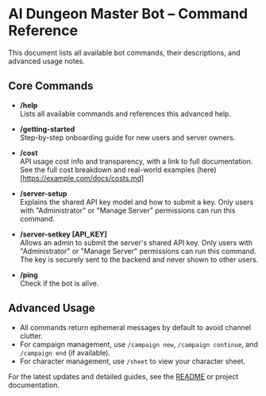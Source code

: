 # AI Dungeon Master Bot – Command Reference

This document lists all available bot commands, their descriptions, and advanced usage notes.

## Core Commands

- **/help**  
  Lists all available commands and references this advanced help.
  
- **/getting-started**  
  Step-by-step onboarding guide for new users and server owners.

- **/cost**  
  API usage cost info and transparency, with a link to full documentation. See the full cost breakdown and real-world examples (here)[https://example.com/docs/costs.md]

- **/server-setup**  
  Explains the shared API key model and how to submit a key. Only users with "Administrator" or "Manage Server" permissions can run this command.

- **/server-setkey [API_KEY]**  
  Allows an admin to submit the server's shared API key. Only users with "Administrator" or "Manage Server" permissions can run this command. The key is securely sent to the backend and never shown to other users.

- **/ping**  
  Check if the bot is alive.

## Advanced Usage

- All commands return ephemeral messages by default to avoid channel clutter.
- For campaign management, use `/campaign new`, `/campaign continue`, and `/campaign end` (if available).
- For character management, use `/sheet` to view your character sheet.

For the latest updates and detailed guides, see the [README](../README.MD) or project documentation.
